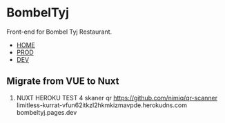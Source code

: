 # BombelTyj
Front-end for Bombel Tyj Restaurant.
  - [HOME](https://www.bombeltyj.pl/)
  - [PROD](https://www.bombeltyj.pl/)
  - [DEV](http://devbombeltyj.herokuapp.com/)

  


## Migrate from VUE to Nuxt
  1. NUXT HEROKU TEST 4
  skaner qr
  https://github.com/nimiq/qr-scanner
limitless-kurrat-vfun62itkzl2hkmkizmavpde.herokudns.com
bombeltyj.pages.dev